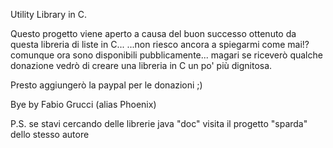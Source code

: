 Utility Library in C.

Questo progetto viene aperto a causa del buon successo ottenuto da questa libreria di liste in C...
...non riesco ancora a spiegarmi come mai!? comunque ora sono disponibili pubblicamente... magari se riceverò qualche donazione vedrò di creare una libreria in C un po' più dignitosa.

Presto aggiungerò la paypal per le donazioni ;)

Bye by Fabio Grucci (alias Phoenix)

P.S.
se stavi cercando delle librerie java "doc" visita il progetto "sparda" dello stesso autore